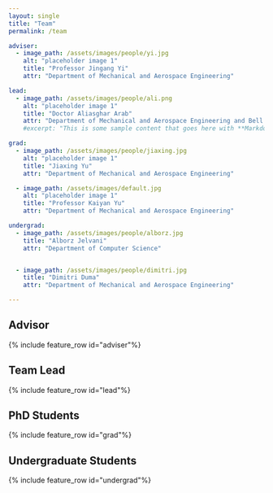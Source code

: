 ```yaml
---
layout: single
title: "Team"
permalink: /team

adviser:
  - image_path: /assets/images/people/yi.jpg
    alt: "placeholder image 1"
    title: "Professor Jingang Yi"
    attr: "Department of Mechanical and Aerospace Engineering"

lead:
  - image_path: /assets/images/people/ali.png
    alt: "placeholder image 1"
    title: "Doctor Aliasghar Arab"
    attr: "Department of Mechanical and Aerospace Engineering and Bell Labs"
    #excerpt: "This is some sample content that goes here with **Markdown** formatting."

grad:
  - image_path: /assets/images/people/jiaxing.jpg
    alt: "placeholder image 1"
    title: "Jiaxing Yu"
    attr: "Department of Mechanical and Aerospace Engineering"

  - image_path: /assets/images/default.jpg
    alt: "placeholder image 1"
    title: "Professor Kaiyan Yu"
    attr: "Department of Mechanical and Aerospace Engineering"

undergrad:
  - image_path: /assets/images/people/alborz.jpg
    title: "Alborz Jelvani"
    attr: "Department of Computer Science"


  - image_path: /assets/images/people/dimitri.jpg
    title: "Dimitri Duma"
    attr: "Department of Mechanical and Aerospace Engineering"

---
```


## Advisor
  {% include feature_row id="adviser"%}

## Team Lead
  {% include feature_row id="lead"%}

## PhD Students
  {% include feature_row id="grad"%}
  

## Undergraduate Students
  {% include feature_row id="undergrad"%}
